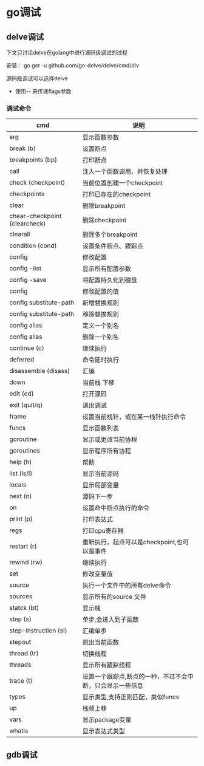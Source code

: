 # go调试

## delve调试

下文只讨论delve在golang中进行源码级调试的过程

安装： go get -u github.com/go-delve/delve/cmd/dlv

源码级调试可以选择delve

- 使用-- 来传递flags参数

### 调试命令

cmd | 说明
---|---
arg | 显示函数参数
break (b) | 设置断点
breakpoints (bp) | 打印断点
call | 注入一个函数调用，并恢复处理
check (checkpoint) | 当前位置创建一个checkpoint
checkpoints | 打印已存在的checkpoint
clear | 删除breakpoint
chear-checkpoint (clearcheck) | 删除checkpoint
clearall | 删除多个breakpoint
condition (cond)| 设置条件断点、跟踪点
config | 修改配置
    config -list | 显示所有配置参数
    config -save | 将配置持久化到磁盘
    config <k> <v> | 修改配置的值
    config substitute-path <from> <to> | 新增替换规则
    config substitute-path <from> | 移除替换规则
    config alias <cmd> <alias> | 定义一个别名
    config alias <alias> | 删除一个别名
continue (c) | 继续执行
deferred | 命令延时执行
disassemble (disass) | 汇编
down | 当前栈 下移
edit (ed) | 打开源码
exit (quit/q) | 退出调试
frame | 设置当前栈针，或在某一栈针执行命令
funcs | 显示函数列表
goroutine | 显示或更改当前协程
goroutines | 显示程序所有协程
help (h) | 帮助
list (ls/l) | 显示当前源码
locals | 显示局部变量
next (n) | 源码下一步
on | 设置命中断点执行的命令
print (p) | 打印表达式
regs | 打印cpu寄存器
restart (r) | 重新执行，起点可以是checkpoint,也可以是事件
rewind (rw) | 继续执行
set | 修改变量值
source | 执行一个文件中的所有delve命令
sources | 显示所有的source 文件
statck (bt) | 显示栈
step (s) | 单步,会进入到子函数
step-instruction (si) | 汇编单步
stepout | 跳出当前函数
thread (tr) | 切换线程
threads | 显示所有跟踪线程
trace (t) | 设置一个跟踪点,断点的一种，不过不会中断，只会显示一些信息
types | 显示类型,支持正则匹配，类似funcs
up | 栈帧上移
vars | 显示package变量
whatis | 显示表达式类型





## gdb调试
